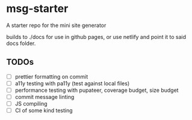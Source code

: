 # msg-starter

A starter repo for the mini site generator

builds to ./docs for use in github pages, or use netlify and point it to said docs folder.

## TODOs

* [ ] prettier formatting on commit
* [ ] a11y testing with pa11y (test against local files)
* [ ] performance testing with pupateer, coverage budget, size budget
* [ ] commit message linting
* [ ] JS compiling
* [ ] CI of some kind testing
